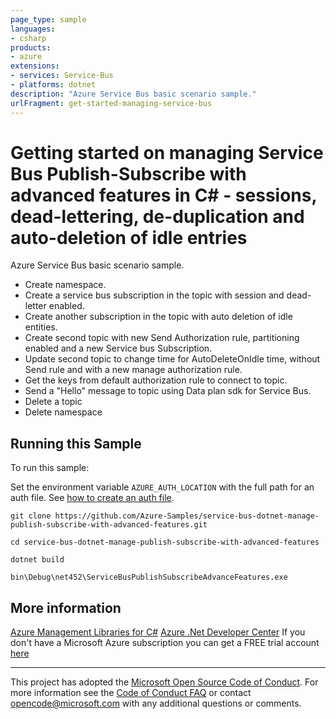 ```yaml
---
page_type: sample
languages:
- csharp
products:
- azure
extensions:
- services: Service-Bus
- platforms: dotnet
description: "Azure Service Bus basic scenario sample."
urlFragment: get-started-managing-service-bus
---
```


# Getting started on managing Service Bus Publish-Subscribe with advanced features in C# - sessions, dead-lettering, de-duplication and auto-deletion of idle entries

 Azure Service Bus basic scenario sample.
 - Create namespace.
 - Create a service bus subscription in the topic with session and dead-letter enabled.
 - Create another subscription in the topic with auto deletion of idle entities.
 - Create second topic with new Send Authorization rule, partitioning enabled and a new Service bus Subscription.
 - Update second topic to change time for AutoDeleteOnIdle time, without Send rule and with a new manage authorization rule.
 - Get the keys from default authorization rule to connect to topic.
 - Send a "Hello" message to topic using Data plan sdk for Service Bus.
 - Delete a topic
 - Delete namespace


## Running this Sample ##

To run this sample:

Set the environment variable `AZURE_AUTH_LOCATION` with the full path for an auth file. See [how to create an auth file](https://github.com/Azure/azure-libraries-for-net/blob/master/AUTH.md).

    git clone https://github.com/Azure-Samples/service-bus-dotnet-manage-publish-subscribe-with-advanced-features.git

    cd service-bus-dotnet-manage-publish-subscribe-with-advanced-features

    dotnet build

    bin\Debug\net452\ServiceBusPublishSubscribeAdvanceFeatures.exe

## More information ##

[Azure Management Libraries for C#](https://github.com/Azure/azure-sdk-for-net/tree/Fluent)
[Azure .Net Developer Center](https://azure.microsoft.com/en-us/develop/net/)
If you don't have a Microsoft Azure subscription you can get a FREE trial account [here](http://go.microsoft.com/fwlink/?LinkId=330212)

---

This project has adopted the [Microsoft Open Source Code of Conduct](https://opensource.microsoft.com/codeofconduct/). For more information see the [Code of Conduct FAQ](https://opensource.microsoft.com/codeofconduct/faq/) or contact [opencode@microsoft.com](mailto:opencode@microsoft.com) with any additional questions or comments.
